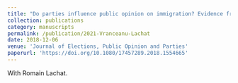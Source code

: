 ```yaml
---
title: "Do parties influence public opinion on immigration? Evidence from Europe"
collection: publications
category: manuscripts
permalink: /publication/2021-Vranceanu-Lachat
date: 2018-12-06
venue: 'Journal of Elections, Public Opinion and Parties'
paperurl: 'https://doi.org/10.1080/17457289.2018.1554665'
---
```

With Romain Lachat.

